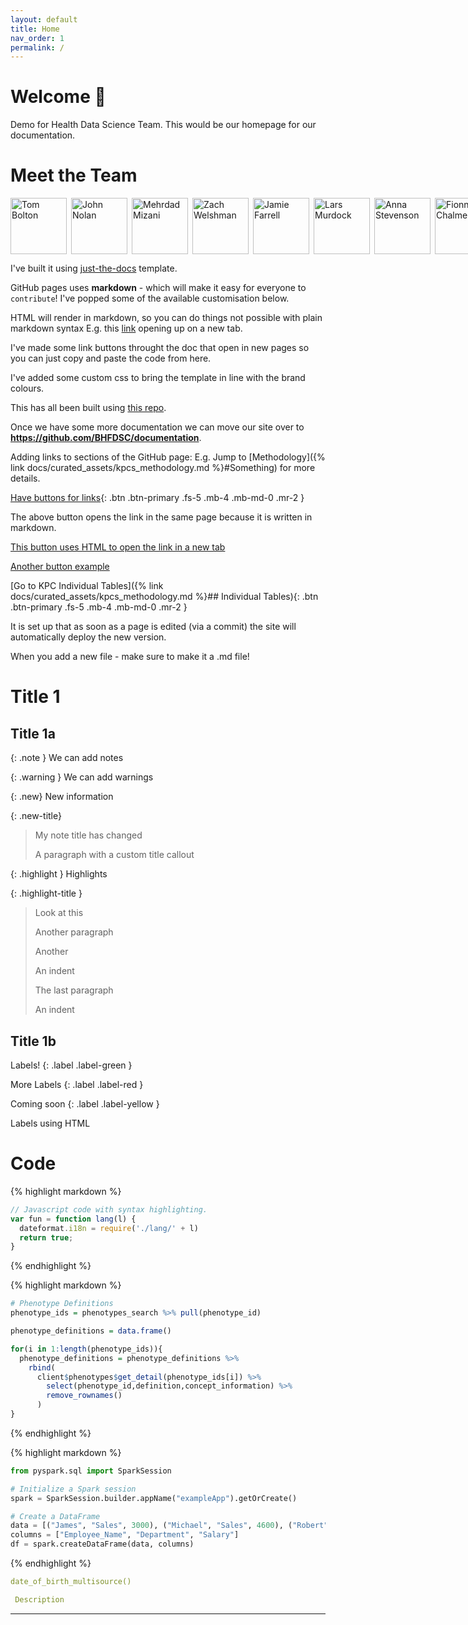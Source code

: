 ```yaml
---
layout: default
title: Home
nav_order: 1
permalink: /
---
```


# Welcome 👋

Demo for Health Data Science Team.
This would be our homepage for our documentation.

# Meet the Team

<div style="display: flex; gap: 7px;">
  <a href="mailto:thomas.bolton@hdruk.ac.uk" style="flex: none;">
    <img src="https://fionnachalmers.github.io/BHF-DSC-HDS-documentation/assets/images/tom_bolton.png" alt="Tom Bolton" style="width: 90px; height: 90px; object-fit: cover;">
  </a>
  <a href="mailto:john.nolan@hdruk.ac.uk" style="flex: none;">
    <img src="https://fionnachalmers.github.io/BHF-DSC-HDS-documentation/assets/images/john_nolan.png" alt="John Nolan" style="width: 90px; height: 90px; object-fit: cover;">
  </a>
  <a href="mailto:mehrdad.mizani@hdruk.ac.uk" style="flex: none;">
    <img src="https://fionnachalmers.github.io/BHF-DSC-HDS-documentation/assets/images/mehrdad_mizani.png" alt="Mehrdad Mizani" style="width: 90px; height: 90px; object-fit: cover;">
  </a>
  <a href="mailto:zach.welshman@hdruk.ac.uk" style="flex: none;">
    <img src="https://fionnachalmers.github.io/BHF-DSC-HDS-documentation/assets/images/zach_welshman.png" alt="Zach Welshman" style="width: 90px; height: 90px; object-fit: cover;">
  </a>
  <a href="mailto:james.farrell@hdruk.ac.uk" style="flex: none;">
    <img src="https://fionnachalmers.github.io/BHF-DSC-HDS-documentation/assets/images/jamie_farrell.png" alt="Jamie Farrell" style="width: 90px; height: 90px; object-fit: cover;">
  </a>
  <a href="mailto:lars.murdock@hdruk.ac.uk" style="flex: none;">
    <img src="https://fionnachalmers.github.io/BHF-DSC-HDS-documentation/assets/images/lars_murdock.png" alt="Lars Murdock" style="width: 90px; height: 90px; object-fit: cover;">
  </a>
  <a href="mailto:anna.stevenson@hdruk.ac.uk" style="flex: none;">
    <img src="https://fionnachalmers.github.io/BHF-DSC-HDS-documentation/assets/images/anna_stevenson.png" alt="Anna Stevenson" style="width: 90px; height: 90px; object-fit: cover;">
  </a>
  <a href="mailto:fionna.chalmers@hdruk.ac.uk" style="flex: none;">
    <img src="https://fionnachalmers.github.io/BHF-DSC-HDS-documentation/assets/images/fionna_chalmers.png" alt="Fionna Chalmers" style="width: 90px; height: 90px; object-fit: cover;">
  </a>
  <a href="mailto:jadene.lewis@hdruk.ac.uk" style="flex: none;">
    <img src="https://fionnachalmers.github.io/BHF-DSC-HDS-documentation/assets/images/jadene_lewis.png" alt="Jadene Lewis" style="width: 90px; height: 90px; object-fit: cover;">
  </a>
</div>


I've built it using [just-the-docs](https://just-the-docs.com/docs/ui-components/labels/) template.

GitHub pages uses **markdown** - which will make it easy for everyone to `contribute`!
I've popped some of the available customisation below.

HTML will render in markdown, so you can do things not possible with plain markdown syntax E.g. this
<a href="http://example.com" target="_blank">link</a> opening up on a new tab.

I've made some link buttons throught the doc that open in new pages so you can just copy and paste the code from here.

I've added some custom css to bring the template in line with the brand colours.


This has all been built using <a href="https://github.com/fionnachalmers/BHF-DSC-HDS-documentation" target="_blank">this repo</a>.


Once we have some more documentation we can move our site over to **https://github.com/BHFDSC/documentation**.

Adding links to sections of the GitHub page:  E.g. Jump to [Methodology]({% link docs/curated_assets/kpcs_methodology.md %}#Something) for more details.

[Have buttons for links](https://github.com/fionnachalmers/BHF-DSC-HDS-documentation){: .btn .btn-primary .fs-5 .mb-4 .mb-md-0 .mr-2 }

The above button opens the link in the same page because it is written in markdown.

<a href="https://github.com/fionnachalmers/BHF-DSC-HDS-documentation" class="btn btn-primary fs-5 mb-4 mb-md-0 mr-2" target="_blank">This button uses HTML to open the link in a new tab</a>

<span class="fs-3">
  <a href="https://github.com/BHFDSC/cvd-covid-tre-dashboard" class="btn" target="_blank">Another button example</a>
</span>

[Go to KPC Individual Tables]({% link docs/curated_assets/kpcs_methodology.md %}## Individual Tables){: .btn .btn-primary .fs-5 .mb-4 .mb-md-0 .mr-2 }



It is set up that as soon as a page is edited (via a commit) the site will automatically deploy the new version.

When you add a new file - make sure to make it a .md file!

# Title 1


## Title 1a

{: .note }
We can add notes


{: .warning }
We can add warnings

{: .new}
New information

{: .new-title}
> My note title has changed
>
> A paragraph with a custom title callout

{: .highlight }
Highlights

{: .highlight-title }
> Look at this
>
> Another paragraph
>
> Another
> >
> An indent
>
> The last paragraph
> >
> An indent

## Title 1b

Labels!
{: .label .label-green }

More Labels
{: .label .label-red }

Coming soon
{: .label .label-yellow }

<span class="label label-red">Labels using HTML</span>

 
# Code


{% highlight markdown %}
```js
// Javascript code with syntax highlighting.
var fun = function lang(l) {
  dateformat.i18n = require('./lang/' + l)
  return true;
}
```
{% endhighlight %}


{% highlight markdown %}
```r
# Phenotype Definitions
phenotype_ids = phenotypes_search %>% pull(phenotype_id)

phenotype_definitions = data.frame()

for(i in 1:length(phenotype_ids)){
  phenotype_definitions = phenotype_definitions %>%
    rbind(
      client$phenotypes$get_detail(phenotype_ids[i]) %>%
        select(phenotype_id,definition,concept_information) %>%
        remove_rownames()
      )
}
```
{% endhighlight %}


{% highlight markdown %}
```python
from pyspark.sql import SparkSession

# Initialize a Spark session
spark = SparkSession.builder.appName("exampleApp").getOrCreate()

# Create a DataFrame
data = [("James", "Sales", 3000), ("Michael", "Sales", 4600), ("Robert", "Sales", 4100)]
columns = ["Employee_Name", "Department", "Salary"]
df = spark.createDataFrame(data, columns)
```
{% endhighlight %}




```yaml
date_of_birth_multisource()

 Description
```

----


